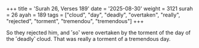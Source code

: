+++
title = 'Surah 26, Verses 189'
date = '2025-08-30'
weight = 3121
surah = 26
ayah = 189
tags = ["cloud", "day", "deadly", "overtaken", "really", "rejected", "torment", "tremendou", "tremendous"]
+++

So they rejected him, and ˹so˺ were overtaken by the torment of the day of the ˹deadly˺ cloud. That was really a torment of a tremendous day.